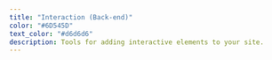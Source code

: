 ```yaml
---
title: "Interaction (Back-end)" 
color: "#6D545D"
text_color: "#d6d6d6"
description: Tools for adding interactive elements to your site.
---
```

